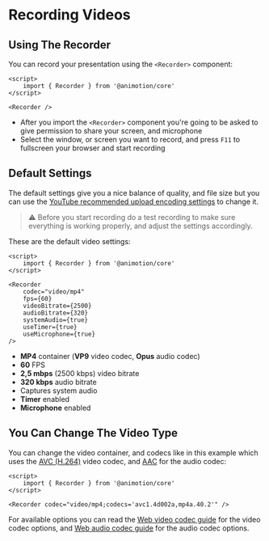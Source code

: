 # Recording Videos

## Using The Recorder

You can record your presentation using the `<Recorder>` component:

```svelte
<script>
	import { Recorder } from '@animotion/core'
</script>

<Recorder />
```

- After you import the `<Recorder>` component you're going to be asked to give permission to share your screen, and microphone
- Select the window, or screen you want to record, and press `F11` to fullscreen your browser and start recording

## Default Settings

The default settings give you a nice balance of quality, and file size but you can use the [YouTube recommended upload encoding settings](https://support.google.com/youtube/answer/1722171?hl=en#zippy=%2Cbitrate) to change it.

> ⚠️ Before you start recording do a test recording to make sure everything is working properly, and adjust the settings accordingly.

These are the default video settings:

```svelte
<script>
	import { Recorder } from '@animotion/core'
</script>

<Recorder
	codec="video/mp4"
	fps={60}
	videoBitrate={2500}
	audioBitrate={320}
	systemAudio={true}
	useTimer={true}
	useMicrophone={true}
/>
```

- **MP4** container (**VP9** video codec, **Opus** audio codec)
- **60** FPS
- **2,5 mbps** (2500 kbps) video bitrate
- **320 kbps** audio bitrate
- Captures system audio
- **Timer** enabled
- **Microphone** enabled

## You Can Change The Video Type

You can change the video container, and codecs like in this example which uses the [AVC (H.264)](https://developer.mozilla.org/en-US/docs/Web/Media/Formats/Video_codecs#avc_h.264) video codec, and [AAC](https://developer.mozilla.org/en-US/docs/Web/Media/Formats/Audio_codecs#aac_advanced_audio_coding) for the audio codec:

```svelte
<script>
	import { Recorder } from '@animotion/core'
</script>

<Recorder codec="video/mp4;codecs='avc1.4d002a,mp4a.40.2'" />
```

For available options you can read the [Web video codec guide](https://developer.mozilla.org/en-US/docs/Web/Media/Formats/Video_codecs) for the video codec options, and [Web audio codec guide](https://developer.mozilla.org/en-US/docs/Web/Media/Formats/Audio_codecs) for the audio codec options.